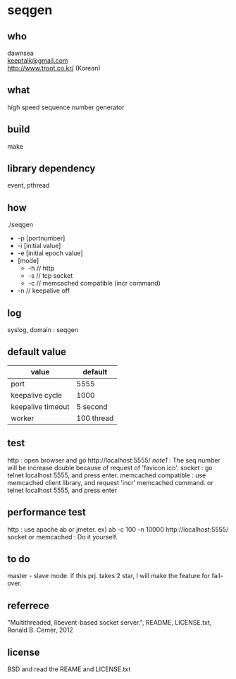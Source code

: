 # seqgen

## who
dawnsea  
keeptalk@gmail.com  
http://www.troot.co.kr/ (Korean)  

## what
high speed sequence number generator

## build
make

## library dependency
event, pthread

## how
./seqgen
  + -p [portnumber]
  + -i [initial value]
  + -e [initial epoch value]
  + [mode]
	  + -h // http
	  + -s // tcp socket
	  + -c // memcached compatible (incr command)
  + -n // keepalive off

## log
syslog, domain : seqgen

## default value

|value | default |
|-----|-----|
|port | 5555 |
|keepalive cycle | 1000|
|keepalive timeout | 5 second |
|worker | 100 thread |

## test

http : open browser and go http://localhost:5555/
*note1* : The seq number will be increase double because of request of 'favicon.ico'.
socket : go telnet localhost 5555, and press enter.
memcached compatible : use memcached client library, and request 'incr' memcached command. or telnet localhost 5555, and press enter

## performance test
http : use apache ab or jmeter. ex) ab -c 100 -n 10000 http://localhost:5555/
socket or memcached : Do it yourself.


## to do

master - slave mode.
if this prj. takes 2 star, I will make the feature for fail-over.

## referrece
"Multithreaded, libevent-based socket server.", README, LICENSE.txt, Ronald B. Cemer, 2012

## license

BSD and read the REAME and LICENSE.txt
